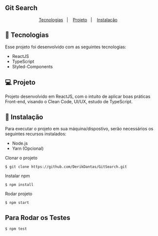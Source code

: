 ## Git Search

<p align="center">
  <a href="#-tecnologias">Tecnologias</a>&nbsp;&nbsp;&nbsp;|&nbsp;&nbsp;&nbsp;
  <a href="#-projeto">Projeto</a>&nbsp;&nbsp;&nbsp;|&nbsp;&nbsp;&nbsp;
  <a href="#-instalação">Instalação</a>&nbsp;&nbsp;&nbsp;&nbsp;&nbsp;&nbsp;
</p>


## 🚀 Tecnologias
Esse projeto foi desenvolvido com as seguintes tecnologias:

<ul>
  <li>ReactJS</li>
  <li>TypeScript</li>
  <li>Styled-Components</li>
</ul>

## 💻 Projeto
Projeto desenvolvido em ReactJS, com o intuito de aplicar boas práticas Front-end, visando o Clean Code, UI/UX, estudo de TypeScript.

## 🔧 Instalação
Para executar o projeto em sua máquina/dispostivo, serão necessários os seguintes recursos instalados:

- Node.js
- Yarn (Opcional)

Clonar o projeto
```console
$ git clone https://github.com/DerikDantas/GitSearch.git
```
Instalar npm
```console
$ npm install
```
Rodar projeto
```console
$ npm start
```

## Para Rodar os Testes
```console
$ npm test
```

